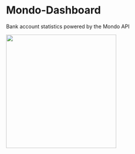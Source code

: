 # Mondo-Dashboard
Bank account statistics powered by the Mondo API

<img src="http://i.imgur.com/fIWpral.jpg" width="300" height="310" />
